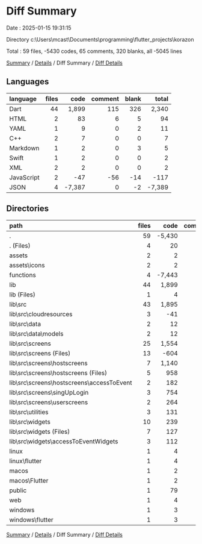 # Diff Summary

Date : 2025-01-15 19:31:15

Directory c:\\Users\\mcast\\Documents\\programming\\flutter_projects\\korazon

Total : 59 files,  -5430 codes, 65 comments, 320 blanks, all -5045 lines

[Summary](results.md) / [Details](details.md) / Diff Summary / [Diff Details](diff-details.md)

## Languages
| language | files | code | comment | blank | total |
| :--- | ---: | ---: | ---: | ---: | ---: |
| Dart | 44 | 1,899 | 115 | 326 | 2,340 |
| HTML | 2 | 83 | 6 | 5 | 94 |
| YAML | 1 | 9 | 0 | 2 | 11 |
| C++ | 2 | 7 | 0 | 0 | 7 |
| Markdown | 1 | 2 | 0 | 3 | 5 |
| Swift | 1 | 2 | 0 | 0 | 2 |
| XML | 2 | 2 | 0 | 0 | 2 |
| JavaScript | 2 | -47 | -56 | -14 | -117 |
| JSON | 4 | -7,387 | 0 | -2 | -7,389 |

## Directories
| path | files | code | comment | blank | total |
| :--- | ---: | ---: | ---: | ---: | ---: |
| . | 59 | -5,430 | 65 | 320 | -5,045 |
| . (Files) | 4 | 20 | 0 | 5 | 25 |
| assets | 2 | 2 | 0 | 0 | 2 |
| assets\\icons | 2 | 2 | 0 | 0 | 2 |
| functions | 4 | -7,443 | -56 | -16 | -7,515 |
| lib | 44 | 1,899 | 115 | 326 | 2,340 |
| lib (Files) | 1 | 4 | -1 | 0 | 3 |
| lib\\src | 43 | 1,895 | 116 | 326 | 2,337 |
| lib\\src\\cloudresources | 3 | -41 | -4 | -7 | -52 |
| lib\\src\\data | 2 | 12 | -1 | 0 | 11 |
| lib\\src\\data\\models | 2 | 12 | -1 | 0 | 11 |
| lib\\src\\screens | 25 | 1,554 | 166 | 259 | 1,979 |
| lib\\src\\screens (Files) | 13 | -604 | -24 | -158 | -786 |
| lib\\src\\screens\\hostscreens | 7 | 1,140 | 86 | 236 | 1,462 |
| lib\\src\\screens\\hostscreens (Files) | 5 | 958 | 74 | 184 | 1,216 |
| lib\\src\\screens\\hostscreens\\accessToEvent | 2 | 182 | 12 | 52 | 246 |
| lib\\src\\screens\\singUpLogin | 3 | 754 | 74 | 134 | 962 |
| lib\\src\\screens\\userscreens | 2 | 264 | 30 | 47 | 341 |
| lib\\src\\utilities | 3 | 131 | 24 | 32 | 187 |
| lib\\src\\widgets | 10 | 239 | -69 | 42 | 212 |
| lib\\src\\widgets (Files) | 7 | 127 | -74 | 22 | 75 |
| lib\\src\\widgets\\accessToEventWidgets | 3 | 112 | 5 | 20 | 137 |
| linux | 1 | 4 | 0 | 0 | 4 |
| linux\\flutter | 1 | 4 | 0 | 0 | 4 |
| macos | 1 | 2 | 0 | 0 | 2 |
| macos\\Flutter | 1 | 2 | 0 | 0 | 2 |
| public | 1 | 79 | 6 | 5 | 90 |
| web | 1 | 4 | 0 | 0 | 4 |
| windows | 1 | 3 | 0 | 0 | 3 |
| windows\\flutter | 1 | 3 | 0 | 0 | 3 |

[Summary](results.md) / [Details](details.md) / Diff Summary / [Diff Details](diff-details.md)